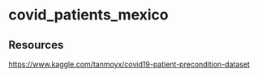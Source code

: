 # covid_patients_mexico

## Resources
https://www.kaggle.com/tanmoyx/covid19-patient-precondition-dataset
